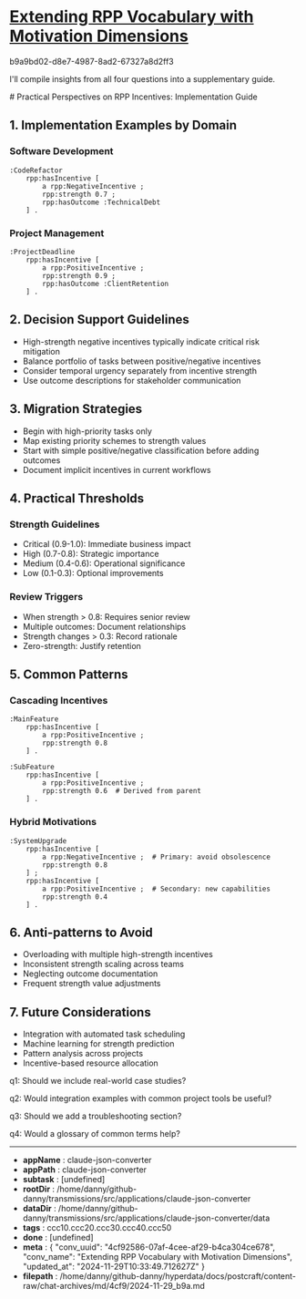 # [Extending RPP Vocabulary with Motivation Dimensions](https://claude.ai/chat/4cf92586-07af-4cee-af29-b4ca304ce678)

b9a9bd02-d8e7-4987-8ad2-67327a8d2ff3

 I'll compile insights from all four questions into a supplementary guide.

<antArtifact identifier="incentive-guide" type="application/vnd.ant.code" language="markdown" title="Practical Perspectives on RPP Incentives">
# Practical Perspectives on RPP Incentives: Implementation Guide

## 1. Implementation Examples by Domain

### Software Development
```turtle
:CodeRefactor
    rpp:hasIncentive [
        a rpp:NegativeIncentive ;
        rpp:strength 0.7 ;
        rpp:hasOutcome :TechnicalDebt
    ] .
```

### Project Management
```turtle
:ProjectDeadline
    rpp:hasIncentive [
        a rpp:PositiveIncentive ;
        rpp:strength 0.9 ;
        rpp:hasOutcome :ClientRetention
    ] .
```

## 2. Decision Support Guidelines
- High-strength negative incentives typically indicate critical risk mitigation
- Balance portfolio of tasks between positive/negative incentives
- Consider temporal urgency separately from incentive strength
- Use outcome descriptions for stakeholder communication

## 3. Migration Strategies
- Begin with high-priority tasks only
- Map existing priority schemes to strength values
- Start with simple positive/negative classification before adding outcomes
- Document implicit incentives in current workflows

## 4. Practical Thresholds

### Strength Guidelines
- Critical (0.9-1.0): Immediate business impact
- High (0.7-0.8): Strategic importance
- Medium (0.4-0.6): Operational significance
- Low (0.1-0.3): Optional improvements

### Review Triggers
- When strength > 0.8: Requires senior review
- Multiple outcomes: Document relationships
- Strength changes > 0.3: Record rationale
- Zero-strength: Justify retention

## 5. Common Patterns

### Cascading Incentives
```turtle
:MainFeature
    rpp:hasIncentive [
        a rpp:PositiveIncentive ;
        rpp:strength 0.8
    ] .

:SubFeature
    rpp:hasIncentive [
        a rpp:PositiveIncentive ;
        rpp:strength 0.6  # Derived from parent
    ] .
```

### Hybrid Motivations
```turtle
:SystemUpgrade
    rpp:hasIncentive [
        a rpp:NegativeIncentive ;  # Primary: avoid obsolescence
        rpp:strength 0.8
    ] ;
    rpp:hasIncentive [
        a rpp:PositiveIncentive ;  # Secondary: new capabilities
        rpp:strength 0.4
    ] .
```

## 6. Anti-patterns to Avoid
- Overloading with multiple high-strength incentives
- Inconsistent strength scaling across teams
- Neglecting outcome documentation
- Frequent strength value adjustments

## 7. Future Considerations
- Integration with automated task scheduling
- Machine learning for strength prediction
- Pattern analysis across projects
- Incentive-based resource allocation
</antArtifact>

q1: Should we include real-world case studies?

q2: Would integration examples with common project tools be useful?

q3: Should we add a troubleshooting section?

q4: Would a glossary of common terms help?

---

* **appName** : claude-json-converter
* **appPath** : claude-json-converter
* **subtask** : [undefined]
* **rootDir** : /home/danny/github-danny/transmissions/src/applications/claude-json-converter
* **dataDir** : /home/danny/github-danny/transmissions/src/applications/claude-json-converter/data
* **tags** : ccc10.ccc20.ccc30.ccc40.ccc50
* **done** : [undefined]
* **meta** : {
  "conv_uuid": "4cf92586-07af-4cee-af29-b4ca304ce678",
  "conv_name": "Extending RPP Vocabulary with Motivation Dimensions",
  "updated_at": "2024-11-29T10:33:49.712627Z"
}
* **filepath** : /home/danny/github-danny/hyperdata/docs/postcraft/content-raw/chat-archives/md/4cf9/2024-11-29_b9a.md